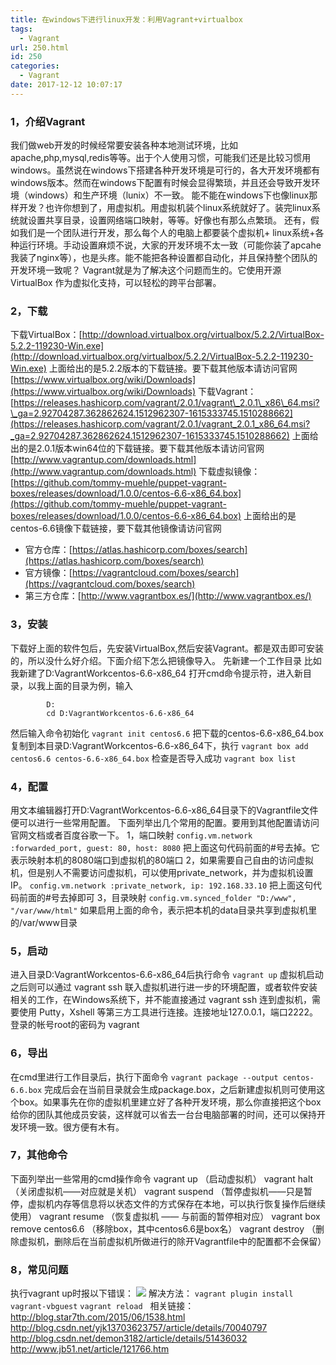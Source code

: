 ```yaml
---
title: 在windows下进行linux开发：利用Vagrant+virtualbox
tags:
  - Vagrant
url: 250.html
id: 250
categories:
  - Vagrant
date: 2017-12-12 10:07:17
---
```


### 1，介绍Vagrant

我们做web开发的时候经常要安装各种本地测试环境，比如apache,php,mysql,redis等等。出于个人使用习惯，可能我们还是比较习惯用windows。虽然说在windows下搭建各种开发环境是可行的，各大开发环境都有windows版本。然而在windows下配置有时候会显得繁琐，并且还会导致开发环境（windows）和生产环境（lunix）不一致。 能不能在windows下也像linux那样开发？也许你想到了，用虚拟机。用虚拟机装个linux系统就好了。装完linux系统就设置共享目录，设置网络端口映射，等等。好像也有那么点繁琐。 还有，假如我们是一个团队进行开发，那么每个人的电脑上都要装个虚拟机\+ linux系统+各种运行环境。手动设置麻烦不说，大家的开发环境不太一致（可能你装了apcahe我装了nginx等），也是头疼。能不能把各种设置都自动化，并且保持整个团队的开发环境一致呢？ Vagrant就是为了解决这个问题而生的。它使用开源 VirtualBox 作为虚拟化支持，可以轻松的跨平台部署。

### 2，下载

下载VirtualBox：[http://download.virtualbox.org/virtualbox/5.2.2/VirtualBox-5.2.2-119230-Win.exe](http://download.virtualbox.org/virtualbox/5.2.2/VirtualBox-5.2.2-119230-Win.exe) 上面给出的是5.2.2版本的下载链接。要下载其他版本请访问官网[https://www.virtualbox.org/wiki/Downloads](https://www.virtualbox.org/wiki/Downloads) 下载Vagrant：[https://releases.hashicorp.com/vagrant/2.0.1/vagrant\_2.0.1\_x86\_64.msi?\_ga=2.92704287.362862624.1512962307-1615333745.1510288662](https://releases.hashicorp.com/vagrant/2.0.1/vagrant_2.0.1_x86_64.msi?_ga=2.92704287.362862624.1512962307-1615333745.1510288662) 上面给出的是2.0.1版本win64位的下载链接。要下载其他版本请访问官网 [http://www.vagrantup.com/downloads.html](http://www.vagrantup.com/downloads.html) 下载虚拟镜像： [https://github.com/tommy-muehle/puppet-vagrant-boxes/releases/download/1.0.0/centos-6.6-x86_64.box](https://github.com/tommy-muehle/puppet-vagrant-boxes/releases/download/1.0.0/centos-6.6-x86_64.box) 上面给出的是centos-6.6镜像下载链接，要下载其他镜像请访问官网

*   官方仓库：[https://atlas.hashicorp.com/boxes/search](https://atlas.hashicorp.com/boxes/search)
*   官方镜像：[https://vagrantcloud.com/boxes/search](https://vagrantcloud.com/boxes/search)
*   第三方仓库：[http://www.vagrantbox.es/](http://www.vagrantbox.es/)

### 3，安装

下载好上面的软件包后，先安装VirtualBox,然后安装Vagrant。都是双击即可安装的，所以没什么好介绍。下面介绍下怎么把镜像导入。 先新建一个工作目录 比如我新建了D:VagrantWorkcentos-6.6-x86_64 打开cmd命令提示符，进入新目录，以我上面的目录为例，输入

            D:
            cd D:VagrantWorkcentos-6.6-x86_64
    

然后输入命令初始化 `vagrant init centos6.6` 把下载的centos-6.6-x86\_64.box复制到本目录D:VagrantWorkcentos-6.6-x86\_64下，执行 `vagrant box add centos6.6 centos-6.6-x86_64.box` 检查是否导入成功 `vagrant box list`

### 4，配置

用文本编辑器打开D:VagrantWorkcentos-6.6-x86_64目录下的Vagrantfile文件便可以进行一些常用配置。 下面列举出几个常用的配置。要用到其他配置请访问官网文档或者百度谷歌一下。 1，端口映射 `config.vm.network :forwarded_port, guest: 80, host: 8080` 把上面这句代码前面的#号去掉。它表示映射本机的8080端口到虚拟机的80端口 2，如果需要自己自由的访问虚拟机，但是别人不需要访问虚拟机，可以使用private_network，并为虚拟机设置IP。 `config.vm.network :private_network, ip: 192.168.33.10` 把上面这句代码前面的#号去掉即可 3，目录映射 `config.vm.synced_folder "D:/www", "/var/www/html"` 如果启用上面的命令，表示把本机的data目录共享到虚拟机里的/var/www目录

### 5，启动

进入目录D:VagrantWorkcentos-6.6-x86_64后执行命令 `vagrant up` 虚拟机启动之后则可以通过 vagrant ssh 联入虚拟机进行进一步的环境配置，或者软件安装相关的工作，在Windows系统下，并不能直接通过 vagrant ssh 连到虚拟机，需要使用 Putty，Xshell 等第三方工具进行连接。连接地址127.0.0.1，端口2222。登录的帐号root的密码为 vagrant

### 6，导出

在cmd里进行工作目录后，执行下面命令 `vagrant package --output centos-6.6.box` 完成后会在当前目录就会生成package.box，之后新建虚拟机则可使用这个box。如果事先在你的虚拟机里建立好了各种开发环境，那么你直接把这个box给你的团队其他成员安装，这样就可以省去一台台电脑部署的时间，还可以保持开发环境一致。很方便有木有。

### 7，其他命令

下面列举出一些常用的cmd操作命令 vagrant up （启动虚拟机） vagrant halt （关闭虚拟机——对应就是关机） vagrant suspend （暂停虚拟机——只是暂停，虚拟机内存等信息将以状态文件的方式保存在本地，可以执行恢复操作后继续使用） vagrant resume （恢复虚拟机 —— 与前面的暂停相对应） vagrant box remove centos6.6 （移除box，其中centos6.6是box名） vagrant destroy （删除虚拟机，删除后在当前虚拟机所做进行的除开Vagrantfile中的配置都不会保留）

### 8，常见问题

执行vagrant up时报以下错误： ![](http://gdmizi.com/wp-content/uploads/2017/12/QQ图片20171211143055.png) 解决方法： `vagrant plugin install vagrant-vbguest` `vagrant reload`   相关链接：http://blog.star7th.com/2015/06/1538.html http://blog.csdn.net/yjk13703623757/article/details/70040797 http://blog.csdn.net/demon3182/article/details/51436032 http://www.jb51.net/article/121766.htm